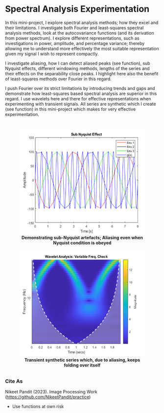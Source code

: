 # Spectral Analysis Experimentation
In this mini-project, I explore spectral analysis methods; how they excel and their limitations. I investigate both Fourier and least-squares spectral analysis methods, look at the autocovariance functions (and its derivation from power spectrum). I explore different representations, such as investigations in power, amplitude, and percentage variance; thereby allowing me to understand more effectively the most suitable representation given my signal I wish to represent compactly. 

I investigate aliasing, how I can detect aliased peaks (see function),  sub Nyquist effects, different windowing methods, lengths of the series and their effects on the separability close peaks. I highlight here also the benefit of least-squares methods over Fourier in this regard. 


I push Fourier over its strict limitations by introducing trends and gaps and demonstrate how least-squares based spectral analysis are superior in this regard. I use wavelets here and there for effective representations when experimenting with transient signals. 
All series are synthetic which I create (see function) in this mini-project which makes for very effective experimentation. 


<div class="container" style="display: inline-block;">  
  <figure>
  <div style="float: left; padding: 8px;">
    <img src='https://github.com/NikeetPandit/practice/blob/main/Spectral%20Analysis%20Work/functions/IM/read_me_IM.PNG' width="450" height="350" align="center"/>
    <figcaption align="center"><b>Demonstrating sub-Nyquist artefacts; Aliasing even when Nyquist condition is obeyed</b></figcaption>
  </div>

  <div style="float: right; padding: 8px;">
    <img src='https://github.com/NikeetPandit/practice/blob/main/Spectral%20Analysis%20Work/functions/IM/read_me_IM2.PNG' width="450" height="350" align="center"/>
    <figcaption align="center"><b>Transient synthetic series which, due to aliasing, keeps folding over itself</b></figcaption>
  </div>
  </figure>
</div>


### Cite As
Nikeet Pandit (2023). Image Processing Work (https://github.com/NikeetPandit/practice)
* Use functions at own risk
